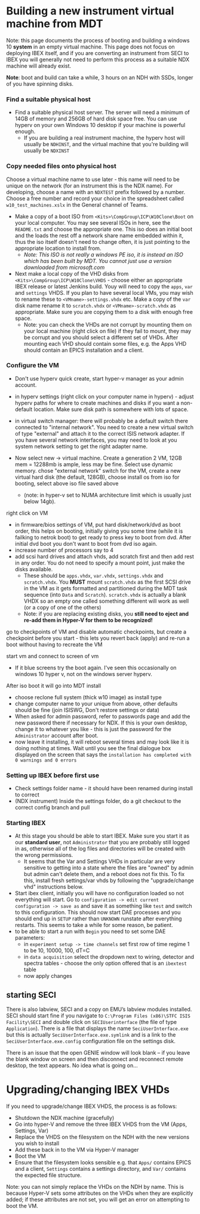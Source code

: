 # Building a new instrument virtual machine from MDT

Note: this page documents the process of booting and building a windows 10 **system** in an empty virtual machine. This page does not focus on deploying IBEX itself, and if you are converting an instrument from SECI to IBEX you will generally not need to perform this process as a suitable NDX machine will already exist.

**Note**: boot and build can take a while, 3 hours on an NDH with SSDs, longer of you have spinning disks.

### Find a suitable physical host

- Find a suitable physical host server. The server will need a minimum of 14GB of memory and 256GB of hard disk space free. You can use hyperv on your own Windows 10 desktop if your machine is powerful enough.
  * If you are building a real instrument machine, the hyperv host will usually be `NDHINST`, and the virtual machine <VMname> that you're building will usually be `NDXINST`

### Copy needed files onto physical host

Choose a virtual machine name <VMname> to use later - this name will need to be unique on the network (for an instrument this is the NDX name). For developing, choose a name with an `NDXTEST` prefix followed by a number. Choose a free number and record your choice in the spreadsheet called `w10_test_machines.xslx` in the General channel of Teams.  

- Make a copy of a boot ISO from `<Kits>\CompGroup\ICP\W10Clone\Boot` on your local computer. You may see several ISOs in here, see the `README.txt` and choose the appropriate one. This iso does an initial boot and the loads the rest off a network share name embedded within it, thus the iso itself doesn't need to change often, it is just pointing to the appropriate location to install from.   
  * *Note: This ISO is not really a windows PE iso, it is instead an ISO which has been built by MDT. You cannot just use a version downloaded from microsoft.com*
- Next make a local copy of the VHD disks from `<Kits>\CompGroup\ICP\W10Clone\VHDS` - choose either an appropriate IBEX release or latest Jenkins build. Youy will need to copy the `apps`, `var` and `settings` VHDS. If you plan to have several local VMs, you may wish to rename these to `<VMname>-settings.vhdx` etc. Make a copy of the `var` disk name rename it to `scratch.vhdx` or `<VMname>-scratch.vhdx` as appropriate. Make sure you are copying them to a disk with enough free space. 
  * Note: you can check the VHDs are not corrupt by mounting them on your local machine (right click on file) if they fail to mount, they may be corrupt and you should select a different set of VHDs. After mounting each VHD should contain some files, e.g. the Apps VHD should contain an EPICS installation and a client.

### Configure the VM <VMname>

- Don't use hyperv quick create, start hyper-v manager as your admin account.
- in hyperv settings (right click on your computer name in hyperv) - adjust hyperv paths for where to create machines and disks if you want a non-default location. Make sure disk path is somewhere with lots of space.
- in virtual switch manager: there will probably be a default switch there connected to "internal network". You need to create a new virtual switch of type "external" and attach it to the correct ISIS network adapter. If you have several network interfaces, you may need to look at you system network setting to get the right adapter name.

- Now select new -> virtual machine. Create a generation 2 VM, 12GB mem = 12288mb is ample, less may be fine. Select use dynamic memory. 
chose "external network" switch for the VM, create a new virtual hard disk (the default, 128GB), choose install os from iso for booting, select above iso file saved above
  - (note: in hyper-v set to NUMA architecture limit which is usually just below 14gb).

right click on VM
- in firmware/bios settings of VM, put hard disk/network/dvd as boot order, this helps on booting, initially giving you some time (while it is failking to netrok boot) to get ready to press key to boot from dvd. After initial dvd boot you don't want to boot from dvd iso again. 
- increase number of processors say to 4
- add scsi hard drives and attach vhds, add scratch first and then add rest in any order. You do not need to specify a mount point, just make the disks available.
  - These should be `apps.vhdx`, `var.vhdx`, `settings.vhdx` and `scratch.vhdx`. You **MUST** mount `scratch.vhdx` as the first SCSI drive in the VM as it gets formatted and partitioned during the MDT task sequence (into `Data` and `Scratch`). `scratch.vhdx` is actually a blank VHDX so an empty one called something different will work as well (or a copy of one of the others)
  * Note: if you are replacing existing disks, you **still need to eject and re-add them in Hyper-V for them to be recognized!**

go to checkpoints of VM and disable automatic checkpoints, but create a checkpoint before you start - this lets you revert back (apply) and re-run a boot without having to recreate the VM

start vm and connect to screen of vm
 - If it blue screens try the boot again. I've seen this occasionally on windows 10 hyper v, not on the windows server hyperv. 

After iso boot it will go into MDT install
- choose reclone full system (thick w10 image) as install type
- change computer name to your unique <VMname> from above, other defaults should be fine (join ISISWG, Don't restore settings or data)
- When asked for admin password, refer to passwords page and add the new password there if necessary for NDX. If this is your own desktop, change it to whatever you like - this is just the password for the `Administrator` account after boot. 
- now leave it installing, it will reboot several times and may look like it is doing nothing at times. Wait until you see the final dialogue box displayed on the screen that says the `installation has completed with 0 warnings and 0 errors` 

### Setting up IBEX before first use

- Check settings folder name - it should have been renamed during install to correct <VMname>
- (NDX instrument) Inside the settings folder, do a git checkout to the correct config branch and pull

### Starting IBEX

- At this stage you should be able to start IBEX. Make sure you start it as our **standard user**, not `Administrator` that you are probably still logged in as, otherwise all of the log files and directories will be created with the wrong permissions.
  * It seems that the Var and Settings VHDs in particular are very sensitive to getting into a state where the files are "owned" by admin but admin can't delete them, and a reboot does not fix this. To fix this, install fresh settings/var vhds by following the "upgrade/change vhd" instructions below.
- Start ibex client, initially you will have no configuration loaded so not everything will start. Go to `configuration -> edit current configuration -> save as` and save it as something like `test` and switch to this configuration. This should now start DAE processes and you should end up in `SETUP` rather than `UNKNOWN` runstate after everything restarts. This seems to take a while for some reason, be patient.
- to be able to start a run with `Begin` you need to set some DAE parameters:
  * in `experiment setup -> time channels` set first row of time regime 1 to be   10, 10000, 100, dT=C
  * in `data acquisition` select the dropdown next to wiring, detector and spectra tables - choose the only option offered that is an `ibextest` table
  * now apply changes
 
## starting SECI

There is also labview, SECI and a copy on EMU’s labview modules installed. SECI should start fine if you navigate to `C:\Program Files (x86)\STFC ISIS Facility\SECI` and double click on `SECIUserinterface` (the file of type `Application`). There is a file that displays the name `SeciUserInterface.exe` but this is actually `SeciUserInterface.exe.symlink` and is a link to the `SeciUserInterface.exe.config` configuration file on the settings disk.

There is an issue that the open GENIE window will look blank – if you leave the blank window on screen and then disconnect and reconnect remote desktop, the text appears. No idea what is going on…

# Upgrading/changing IBEX VHDs

If you need to upgrade/change IBEX VHDS, the process is as follows:
- Shutdown the NDX machine (gracefully)
- Go into hyper-V and remove the three IBEX VHDS from the VM (Apps, Settings, Var)
- Replace the VHDS on the filesystem on the NDH with the new versions you wish to install
- Add these back in to the VM via Hyper-V manager
- Boot the VM
- Ensure that the filesystem looks sensible e.g. that `Apps/` contains EPICS and a client, `Settings` contains a settings directory, and `Var/` contains the expected file structure.

Note: you can not simply replace the VHDs on the NDH by name. This is because Hyper-V sets some attributes on the VHDs when they are explicitly added; if these attributes are not set, you will get an error on attempting to boot the VM.